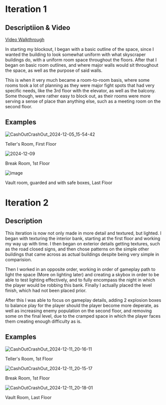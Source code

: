 # Iteration 1

## Descriptiion & Video

[Video Walkthrough](https://youtu.be/wZRGpLUp_tc)

In starting my blockout, I began with a basic outline of the space, since I wanted the building to look somewhat uniform with what skyscraper buildings do, with a uniform room space throughout the floors. After that I began on basic room outlines, and where major walls would sit throughout the space, as well as the purpose of said walls.

This is when it very much became a room-to-room basis, where some rooms took a lot of planning as they were major fight spots that had very specific needs, like the 3rd floor with the elevator, as well as the balcony. Some though, were rather easy to block out, as their rooms were more serving a sense of place than anything else, such as a meeting room on the second floor.

## Examples

![CashOutCrashOut_2024-12-05_15-54-42](https://github.com/user-attachments/assets/1cfec6f1-6606-4d01-853f-6b135caccc2e)

Teller's Room, First Floor

![2024-12-09](https://github.com/user-attachments/assets/7690ccc4-7b68-43dc-ad08-5acae61afb13)

Break Room, 1st Floor

![image](https://github.com/user-attachments/assets/91a33390-5021-4d8f-9172-1b21dcb0d3ef)

Vault room, guarded and with safe boxes, Last Floor

# Iteration 2

## Description

This iteration is now not only made in more detail and textured, but lighted. I began with texturing the interior bank, starting at the first floor and working my way up with time. I then began on exterior details getting textures, such as the road closed signs, and then chose patterns on the simple other buildings that came across as actual buildings despite being very simple in comparision.

Then I worked in an opposite order, working in order of gameplay path to light the space (More on lighting later) and creating a skybox in order to be able to test lighting effectively, and to fully encompass the night in which the player would be robbing this bank. Finally I actually placed the level finish, which had not been placed prior.

After this I was able to focus on gameplay details, adding 2 explosion boxes to balance play for the player should the player become more deperate, as well as increasing enemy population on the second floor, and removing some on the final level, due to the cramped space in which the player faces them creating enough difficulty as is.

## Examples

![CashOutCrashOut_2024-12-11_20-16-11](https://github.com/user-attachments/assets/51db31d2-6472-4f1b-b2db-e4108e3ca00c)

Teller's Room, 1st Floor

![CashOutCrashOut_2024-12-11_20-15-17](https://github.com/user-attachments/assets/a57cf710-5bfb-4968-8b69-7cbabfc270e4)

Break Room, 1st Floor

![CashOutCrashOut_2024-12-11_20-18-01](https://github.com/user-attachments/assets/8c0260ad-dc1f-4663-916e-07aeb0b61f17)

Vault Room, Last Floor




